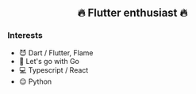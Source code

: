  <div align=center>
  <h2>🔥 Flutter enthusiast 🔥</h2>
  </div>

### Interests
- 😈 Dart / Flutter, Flame
- 🦔 Let's go with Go
- 💻 Typescript / React
- 😌 Python


<!--
**asuracoder91/asuracoder91** is a ✨ _special_ ✨ repository because its `README.md` (this file) appears on your GitHub profile.

Here are some ideas to get you started:

- 🔭 I’m currently working on ...
- 🌱 I’m currently learning ...
- 👯 I’m looking to collaborate on ...
- 🤔 I’m looking for help with ...
- 💬 Ask me about ...
- 📫 How to reach me: ...
- 😄 Pronouns: ...
- ⚡ Fun fact: ...
-->
